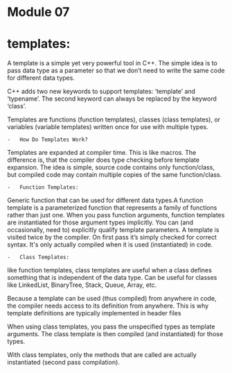 # Module 07

# templates:

A template is a simple yet very powerful tool in C++. The simple idea is to pass data type as a parameter so that we don’t need to write the same code for different data types.

C++ adds two new keywords to support templates: ‘template’ and ‘typename’. The second keyword can always be replaced by the keyword ‘class’.

Templates are functions (function templates), classes (class templates), or variables (variable templates) written once for use with multiple types.

    -   How Do Templates Work?

Templates are expanded at compiler time. This is like macros. The difference is, that the compiler does type checking before template expansion. The idea is simple, source code contains only function/class, but compiled code may contain multiple copies of the same function/class.

    -   Function Templates:

Generic function that can be used for different data types.A function template is a parameterized function that represents a family of functions rather than just one.
When you pass function arguments, function templates are instantiated for those argument types implicitly.
You can (and occasionally, need to) explicitly qualify template parameters.
A template is visited twice by the compiler. On first pass it’s simply checked for correct syntax. It's only actually compiled when it is used (instantiated) in code.

    -   Class Templates:

like function templates, class templates are useful when a class defines something that is independent of the data type. Can be useful for classes like LinkedList, BinaryTree, Stack, Queue, Array, etc.

Because a template can be used (thus compiled) from anywhere in code, the compiler needs access to its definition from anywhere. This is why template definitions are typically implemented in header files

When using class templates, you pass the unspecified types as template arguments. The class template is then compiled (and instantiated) for those types.

With class templates, only the methods that are called are actually instantiated (second pass compilation).